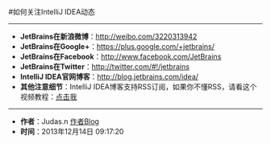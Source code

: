 #如何关注IntelliJ IDEA动态

---

* **JetBrains在新浪微博**：http://weibo.com/3220313942 
* **JetBrains在Google+**：https://plus.google.com/+jetbrains/
* **JetBrains在Facebook**：http://www.facebook.com/JetBrains
* **JetBrains在Twitter**：http://twitter.com/#!/jetbrains
* **IntelliJ IDEA官网博客**：http://blog.jetbrains.com/idea/
* **其他注意细节**：IntelliJ IDEA博客支持RSS订阅，如果你不懂RSS，请看这个视频教程：[点击我](http://www.youmeek.com/use-rss-to-read-is-beautiful/ "@RSS的系统介绍+如何使用RSS进行订阅+阅读(视频教程)")

---

* **作者**：Judas.n [作者Blog](http://www.YouMeek.com "个人博客")
* **时间**：2013年12月14日 09:17:20
